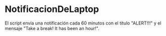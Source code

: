 # NotificacionDeLaptop
El script envía una notificación cada 60 minutos con el título "ALERT!!!" y el mensaje "Take a break! It has been an hour!".

